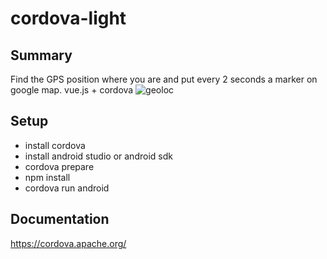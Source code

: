 ﻿# cordova-light
## Summary
Find the GPS position where you are and put every 2 seconds a marker on google map.
vue.js + cordova
![geoloc](http://patricerolland.free.fr/pic/ionic_geoloc.jpg)

## Setup
- install cordova 
- install android studio or android sdk
- cordova prepare
- npm install
- cordova run android

## Documentation
https://cordova.apache.org/
